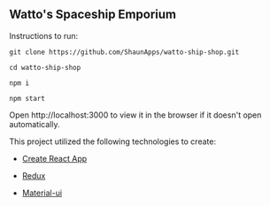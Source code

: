 
## Watto's Spaceship Emporium


Instructions to run:

`git clone https://github.com/ShaunApps/watto-ship-shop.git`

`cd watto-ship-shop`

`npm i`

`npm start`

Open http://localhost:3000 to view it in the browser if it doesn't open automatically.



This project utilized the following technologies to create:

* [Create React App](https://github.com/facebookincubator/create-react-app)

* [Redux](http://redux.js.org/)

* [Material-ui](http://www.material-ui.com/)
